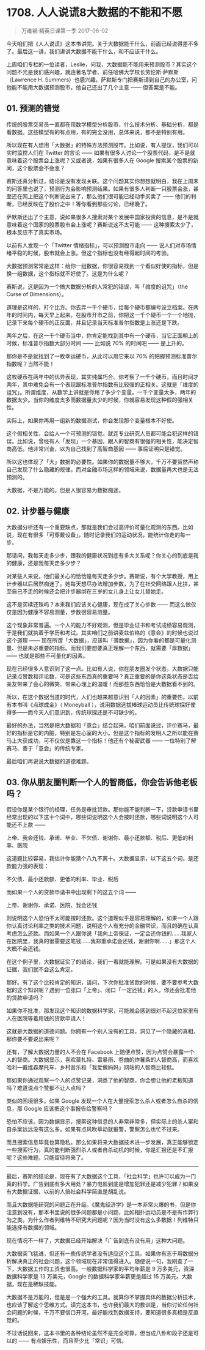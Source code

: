 # 1708. 人人说谎8大数据的不能和不愿
> 万维钢·精英日课第一季
2017-06-02

今天咱们把《人人说谎》这本书讲完。关于大数据能干什么，前面已经说得差不多了。最后这一讲，我们讲讲大数据不能干什么，和不应该干什么。

上周咱们专栏的一位读者，Leslie，问我，大数据能不能用来预测股市？其实这个问题不光是我们感兴趣，就连著名学者、前任哈佛大学校长劳伦斯·萨默斯（Lawrence H. Summers）也感兴趣。萨默斯专门把赛斯请到自己的办公室，问他能不能用大数据预测股市，他自己还出了几个主意 —— 但答案是不能。 

## 01. 预测的错觉

传统的股票交易员一直都在用数学模型分析股市，什么技术分析、基础分析，都是看数据。这些模型有的有点用，有的完全没用，总体来说，都不是特别有用。

所以现在有人想用「大数据」的特殊方法预测股市。比如说，有人提议，我们可以实时监控人们在 Twitter 的言论 —— 如果有很多人讨论一个股票代码，是不是就意味着这个股票会上涨呢？又或者说，如果有很多人在 Google 搜索某个股票的新闻，这个股票会不会涨？

赛斯还真分析过，结论是没有发现关联。这个问题其实你想想就明白，我在上周末的问答里也说了，预测行为会影响预测结果。如果有很多人判断一只股票会涨，甚至还在网上把这个判断说出来了，那么他们很可能已经动手买卖了 —— 他们的判断，已经反映在了股价之中！等你看到那些讨论，已经晚了。

萨默斯还出了个主意，说如果很多人搜索对某个发展中国家投资的信息，是不是就意味着这个国家的股票股市会上涨呢？赛斯说这不太可能 —— 这种搜索太少了，根本反应不了真实市场。

以前有人发现一个「Twitter 情绪指标」，可以预测股市走向 —— 说人们对市场情绪平稳的时候，股市就会上涨。但这个指标也没有经得起时间的考验。

大数据预测常常是这样：给你一组数据，你很容易找到一个看似好使的指标，但是换一组数据，这个指标就不好使了。这是为什么呢？

赛斯说，这是因为一个搞大数据分析的人常犯的错误，叫「维度的诅咒」（the Curse of Dimensions）。

道理是这样的，打个比方。你去弄一千个硬币，给每个硬币都编号设立档案。在两年的时间内，每天早上起来，在股市开市之前，你把这一千个硬币一个一个地抛，记录下来每个硬币的正反面，并且记录当天标准普尔指数是上涨还是下跌。

两年之后，在这一千个硬币当中，你肯定能找到其中有一个硬币，当它正面朝上的时候，标准普尔指数大部分时间 —— 比如说 70% 的时间吧 —— 是上升的。

那你是不是就找到了一枚幸运硬币，从此可以用它来以 70% 的把握预测标准普尔指数呢？当然不能！

这枚硬币在两年中的优异表现，其实纯属巧合。你考察了一千个硬币，而且时间才两年，其中难免会有一个表现跟标准普尔指数有比较强的正相关。这就是「维度的诅咒」。所谓维度，从数学上讲就是你用了多少个变量。一千个变量太多，两年的数据太少。当你的维度太多而数据量太少的时候，你就容易发现这种假的强相关性。

实际上，如果你再用一组新的数据测试，你会发现那个变量根本不好使。

这个假相关性，会给人一个可预测的错觉。就连专业研究人员都可能会犯这样的错误。比如说，曾经有人「发现」一个基因，跟人的智商有很强的相关性，能决定智商高低。他非常兴奋，以为自己找到了高智商基因 —— 事后证明只是错觉。

所以这也体现了「大」数据的必要性。如果你的数据量不够大，千万不要贸然声称自己发现了什么隐藏的规律。而对金融市场这样的领域来说，数据量再大也是无法预测的。

大数据，不是万能的。但是人很容易为数据痴迷。 

## 02. 计步器与健康

大数据分析还有一个重要缺点，那就是我们会过高评价可量化观测的东西。比如说，现在有很多「可穿戴设备」，随时记录我们的运动状况，能统计你走的每一步。

那请问，我每天走多少步，跟我的健康状况到底有多大关系呢？你关心的到底是我的健康，还是我每天走多少步？

对某些人来说，他们最关心的恰恰是每天走多少步。赛斯说，有个大学教授，用上计步器以后居然痴迷了。她每天想尽办法增加步数，为了在社交网络跟人比拼，甚至自己不走的时候还会把计步器绑在三岁的女儿身上让女儿替她走。

这不是买椟还珠吗？本来我们应该关心健康，现在成了关心步数 —— 而这么做仅仅是因为健康不容易测量，步数很容易测量。

这个现象非常普遍。一个人的能力不好观测，但是毕业证书和考试成绩容易观测，于是我们就执着于学历和考试。其实咱们之前讲麦兹伯格的《意会》的时候也说过这个道理 —— 现在所谓「大数据」，应该叫「薄数据」，因为你看的都是可量化测量、但是未必重要的指标。而我们要想要真正理解一个东西，就需要「厚数据」 —— 也就是那些不可量化的因素。

现在已经很多人意识到了这一点。比如有人说，你在朋友圈发个状态，大数据只能记录点赞数和评论数，可是这些东西真的重要吗？真正重要的是你这条状态是否给亲友带来了会心的微笑、带来心理上的温暖！而那些东西恰恰是大数据看不到的。

所以，在这个数据当道的时代，人们也越来越意识到「人的因素」的重要性。以前有本书叫《点球成金》（ Moneyball ），说用数据选拔棒球运动员比传统球探好使得多——而今天人们意识到，传统球探还是不可缺少的。

最好的办法，当然是把大数据和「意会」结合起来。咱们前面说过，评价赛马，最好的指标是它的内脏，特别是左心室的大小。但是这个指标的发明人之所以能在赛马上大获成功，可不仅仅是靠这一个指标！他还有个秘密武器 —— 一位特别了解赛马、善于「意会」的传统专家。

最后咱们再说说大数据的道德难题。 

## 03. 你从朋友圈判断一个人的智商低，你会告诉他老板吗？

假设你是某个银行的经理，任务是审批贷款。那你能不能判断一下，贷款申请书里经常出现的以下这十个词中，哪些词说明这个人会按时还款，哪些词说明这个人可能还不上款 —— 

上帝、我会还钱、承诺、毕业、不欠债、谢谢你、最小还款额、税后、更低的利率、医院

这道题比较容易，我估计你能猜个八九不离十。大数据显示，以下这五个词，是还款能力强的表现：

不欠债、最小还款额、更低的利率、毕业、税后

而如果一个人的贷款申请书中出现剩下的这五个词 —— 

上帝、谢谢你、承诺、医院、我会还钱

则说明这个人恐怕不太可能按时还款。这个道理似乎是容易理解的，如果一个人跟你认真讨论利率之类的技术问题，说明这个人有充分的金融常识，而且的确在认真考虑怎么还款。而如果一个人跟你说「我向上帝保证，一定会还你钱的……我家人在医院里，我真的很需要这笔钱……我郑重承诺会还钱，谢谢你啊……」那这个人大概不会还钱。

在这个例子里，大数据证实了的结论，我们一看就能理解。可是如果没有大数据的证据，我们就不会这么肯定。

那好。有了这个比较肯定的知识，请问，下次你批准贷款的时候，要不要参考大数据的这个知识呢？遇到一位张口「上帝」、闭口「一定还钱」的人，你还会批准他的贷款申请吗？

如果你不批准，那发现这个知识的数据科学家，可能就会感到很对不起这位家里有人在医院等着用钱的贷款申请人！

这就是大数据的道德问题。你拥有一个别人没有的工具，洞见了一个隐藏的真相，那你要不要说出来呢？

还有，了解大数据力量的人不会在 Facebook 上随便点赞，因为点赞会暴露一个人的智商。大数据显示，喜欢莫扎特、雷暴雨、卷曲的炸薯条的人智商高，而喜欢哈利—戴维森摩托车、乡村音乐和「我爱做妈妈」网站的人智商比较低。

那如果你通过观察一个人的点赞记录，洞悉了他的智商，你会想让他的老板知道吗？难道说点个赞都不让人点吗？

类似的困境很多。如果 Google 发现一个人在大量搜索怎么杀人或者怎么自杀的信息，那 Google 应该把这个事报告给警察吗？

恐怕不应该。因为数据显示，搜索这种信息的人非常非常多，但实际上的杀人案和自杀案远远没有这么多。如果有点风吹草动就报警，警察怎么也忙不过来。

而且搜索信息毕竟也算隐私。那么如果将来大数据技术进一步发展，真正能够锁定一些搜索行为，真的能判断强烈杀人或者自杀动机的时候，你是汇报还是不汇报呢？这些难题，只能留待将来了。 

***

最后，赛斯的结论是，现在有了大数据这个工具，「社会科学」也许可以成为一门真的科学。广告到底有多大用处？暴力电影到底是增加犯罪还是减少犯罪？如果没有大数据证据，以前的人搞社会科学简直是胡乱说。

而且大数据能研究的问题正在升级。《魔鬼经济学》是一本非常火爆的书，但是你注意到没有，那本书里说的很多问题都是小问题，比如相扑运动员是不是有作弊行为之类。为什么作者列维特不研究大问题呢？因为当时没有这么多数据！列维特只能选择有数据的领域。

现在情况不一样了，大数据已经开始解决「广告到底有没有用」这种大问题。

大数据突飞猛进，但还有一些传统学者没有适应这个工具。如果你有志于用数据分析解决真正的社会问题，这个领域现在非常值得进入。随便说一句，我刚查了一下，大数据工作的工资也很高。一般数据科学家的平均年薪是 9 万多美元，资深数据科学家是 13 万美元，Google 的数据科学家年薪更是超过 15 万美元。大数据，现在是稀缺技能。

大数据不是万能的，但是是一个强大的工具。就算你不掌握具体的数据分析技术，也应该了解这个思维方式。读完这本书，也许我们最大的教训是，当你讨论任何社会问题的时候，千万不要信口开河，最好能找到数据支持，要知道很多真相是反直觉的。

不过话说回来，这本书里的各种结论虽然不是完全可靠，但当成八卦和段子还是可以的 —— 有点娱乐性，而且至少比「常识」可信。




